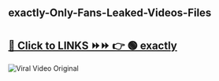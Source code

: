 
 ## exactly-Only-Fans-Leaked-Videos-Files

# <h2><a href="https://mediaupload.pro?exactly">🔗 Click to LINKS ⏩⏩ 👉 🟢 exactly </a></h2>

<a href="https://mediaupload.pro?exactly" rel="nofollow" data-target="animated-image.originalLink"><img src="https://i.ibb.co.com/xMMVF88/686577567.gif" alt="Viral Video Original" style="max-width: 100%; display: inline-block;" data-target="animated-image.originalImage"></a>